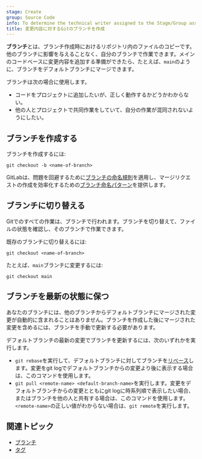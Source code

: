 ```yaml
---
stage: Create
group: Source Code
info: To determine the technical writer assigned to the Stage/Group associated with this page, see https://handbook.gitlab.com/handbook/product/ux/technical-writing/#assignments
title: 変更内容に対するGitのブランチを作成
---
```


**ブランチ**とは、ブランチ作成時におけるリポジトリ内のファイルのコピーです。他のブランチに影響を与えることなく、自分のブランチで作業できます。メインのコードベースに変更内容を追加する準備ができたら、たとえば、`main`のように、ブランチをデフォルトブランチにマージできます。

ブランチは次の場合に使用します。

- コードをプロジェクトに追加したいが、正しく動作するかどうかわからない。
- 他の人とプロジェクトで共同作業をしていて、自分の作業が混同されないようにしたい。

## ブランチを作成する

ブランチを作成するには:

```shell
git checkout -b <name-of-branch>
```

GitLabは、問題を回避するために[ブランチの命名規則](../../user/project/repository/branches/_index.md#name-your-branch)を適用し、マージリクエストの作成を効率化するための[ブランチ命名パターン](../../user/project/repository/branches/_index.md#prefix-branch-names-with-a-number)を提供します。

## ブランチに切り替える

Gitでのすべての作業は、ブランチで行われます。ブランチを切り替えて、ファイルの状態を確認し、そのブランチで作業できます。

既存のブランチに切り替えるには:

```shell
git checkout <name-of-branch>
```

たとえば、`main`ブランチに変更するには:

```shell
git checkout main
```

## ブランチを最新の状態に保つ

あなたのブランチには、他のブランチからデフォルトブランチにマージされた変更が自動的に含まれることはありません。ブランチを作成した後にマージされた変更を含めるには、ブランチを手動で更新する必要があります。

デフォルトブランチの最新の変更でブランチを更新するには、次のいずれかを実行します。

- `git rebase`を実行して、デフォルトブランチに対してブランチを[リベース](git_rebase.md)します。変更をgit logでデフォルトブランチからの変更より後に表示する場合は、このコマンドを使用します。
- `git pull <remote-name> <default-branch-name>`を実行します。変更をデフォルトブランチからの変更とともにgit logに時系列順で表示したい場合、またはブランチを他の人と共有する場合は、このコマンドを使用します。`<remote-name>`の正しい値がわからない場合は、`git remote`を実行します。

## 関連トピック

- [ブランチ](../../user/project/repository/branches/_index.md)
- [タグ](../../user/project/repository/tags/_index.md)
